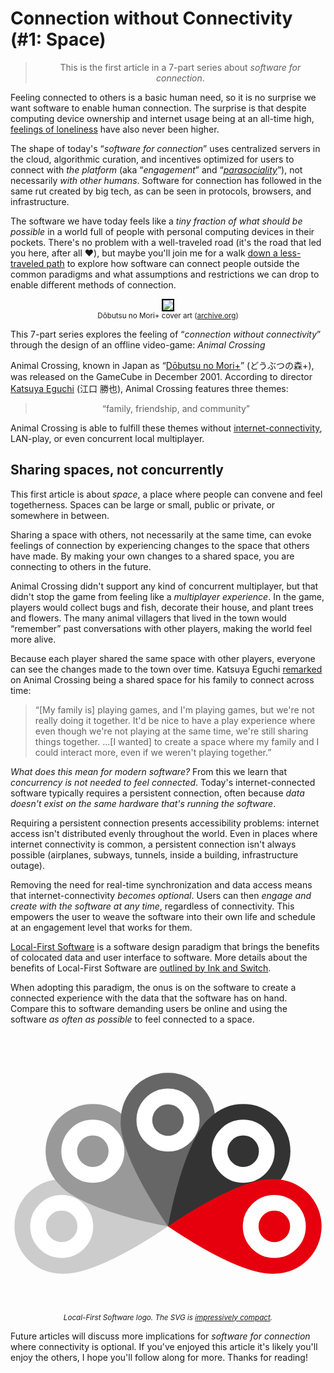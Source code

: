 # Connection without Connectivity (#1: Space)

<center><blockquote>This is the first article in a 7-part series about <em>software for connection</em>.</blockquote></center>

Feeling connected to others is a basic human need,
so it is no surprise we want software to enable human connection.
The surprise is that despite computing device ownership and internet usage 
being at an all-time high, [feelings of loneliness](https://www.hhs.gov/sites/default/files/surgeon-general-social-connection-advisory.pdf) have also never been higher.

The shape of today's “<em>software for connection</em>” uses 
centralized servers in the cloud, algorithmic curation, and incentives 
optimized 
for users to
connect with 
<em>the 
platform</em> <nobr>(aka “<em>engagement</em>” and</nobr> “<em><a href="https://en.wikipedia.org/wiki/Parasocial_interaction">parasociality</a></em>”), not necessarily 
<em>with other humans</em>. Software for connection has followed in the same rut created by
big tech, as can be seen in protocols, browsers, and infrastructure.

The software we 
have today feels 
like a *tiny fraction
of what should be possible* in a world full of people with personal 
computing devices in their pockets.
There's no problem with a well-traveled road (it's the road that led 
you 
here, after all ❤️), but maybe you'll join me for a walk [down a less-traveled path](https://www.poetryfoundation.org/poems/44272/the-road-not-taken)
to explore how software can connect people outside the common paradigms
and what assumptions and restrictions we can drop to enable
different methods of connection.

<div class="row">
<div class="col-5 col-12-sm">
<center>
<p><img style="border: black solid 2px; max-width: 100%;" src="https://dodo.
ac/np/images/thumb/3/32/DnM%2B_Box.png/844px-DnM%2B_Box.png"/>
<br>
<small>Dōbutsu no Mori+ cover art (<a href="https://archive.
org/details/doubutsu-no-mori-plus-scans">archive.org</a>)</small></p>
</center>
</div>
<div class="col-7 col-12-sm">
<p>This 7-part series explores 
the feeling of “<em>connection without connectivity</em>”
through the design of an offline video-game: <em>Animal Crossing</em></p>

<p>Animal Crossing, known in Japan as <nobr>“<a href="https://nookipedia.com/wiki/Doubutsu_no_Mori%2B">Dōbutsu no Mori+</a>”</nobr>
(<nobr>どうぶつの森+</nobr>), was released on the GameCube in December 2001.
According to director <nobr><a href="https://en.wikipedia.org/wiki/Katsuya_Eguchi">Katsuya
Eguchi</a></nobr> <nobr>(江口 勝也),</nobr>
Animal Crossing features three themes:</p>

<blockquote style="padding-left: 0.25em; padding-right: 0.25em
"><center><nobr>“family, 
friendship, and 
community”</nobr></center></blockquote>

<p>Animal Crossing is able to fulfill
these themes without <nobr><a href="https://en.wikipedia.org/wiki/GameCube_accessories#Modem_and_Broadband_adapters">
internet-connectivity</a></nobr>,
<nobr>LAN-play</nobr>, or even concurrent local multiplayer.
</p>

</div>
</div>

## Sharing spaces, not concurrently

This first article is about <em>space</em>, a place where people can
convene and feel togetherness. Spaces can be large or small, public
or private, or somewhere in between.

Sharing a space with others,
not necessarily at the same time, can evoke feelings of connection by
experiencing
changes to the space that others have made. By making your own changes to
a shared space, you are connecting to others in the future.

Animal Crossing didn't support any kind of concurrent multiplayer,
but that didn't stop the game from feeling like a <em>multiplayer experience</em>.
In the game, players would collect bugs and fish, decorate their house,
and plant trees and flowers. The many animal villagers
that lived in the town would “remember” past conversations with other
players, making the world feel more alive.

Because each player shared the same space with other players,
everyone can see the changes made to the town over time. Katsuya
Eguchi [remarked](https://web.archive.org/web/20160310171909/http://www.gamasutra.com/view/feature/2688/crossing_into_the_mainstream_.php)
on Animal Crossing being a shared space for his family to connect across time:

> “[My family is] playing games, and I'm playing games,
> but we're not really doing it together. It'd be nice to have a play experience
> where even though we're not playing at the same time, we're still sharing
> things together. ...[I wanted] to create a space where my family and I 
> could interact more, even if we weren't playing together.”

*What does this mean for modern software?* From this we learn that 
*concurrency is not needed to feel connected*. 
Today's internet-connected software 
typically requires a persistent connection,
often because *data doesn't exist on the same hardware that's running the 
software*.

Requiring a persistent connection presents accessibility problems: internet 
access isn't distributed evenly throughout the world. Even in places where internet connectivity is common,
a persistent connection isn't always possible (airplanes, subways, 
tunnels, inside a building, infrastructure outage).

Removing the need for real-time synchronization and data access
means that internet-connectivity *becomes optional*. Users can
then
*engage and create with the software at any time*, regardless of connectivity.
This empowers the user to weave the software into their own life and schedule
at an engagement level that works for them.

<div class="row">
<div class="col-8">
<p><a href="https://localfirstweb.dev/">Local-First Software</a> is a 
software design
paradigm that brings the benefits of colocated data and user interface 
to software. More details about the benefits of Local-First Software
are <a href="https://www.inkandswitch.com/local-first/">outlined by Ink and 
Switch</a>.</p>
<p>When adopting this paradigm, the onus is on the software to create a connected experience
with the data that the software has on hand. Compare this to
software demanding users be online and using the software
<em>as often as possible</em> to feel connected to a space.</p>
</div>
<div class="col-4">
<center>
<p>
<svg xmlns="http://www.w3.org/2000/svg" viewBox="0 0 800 800" 
style="max-width: 100%; margin-top: -2em; margin-bottom: -2em;">
  <defs>
    <g id="p">
      <path d="M-120 -270a120 120 0 0 1 240 0 480 120 -50 01-120 270 480 120 50 01-120-270"/>
      <circle cx="0" cy="-270" r="60" stroke-width="40" stroke="#fff" fill="none"/>
    </g>
  </defs>
  <use href="#p" transform="translate(400,535) rotate(-90)" fill="#ccc"/>
  <use href="#p" transform="translate(400,535) rotate(-45)" fill="#999"/>
  <use href="#p" transform="translate(400,535) rotate(0)" fill="#666"/>
  <use href="#p" transform="translate(400,535) rotate(45)" fill="#333"/>
  <use href="#p" transform="translate(400,535) rotate(90)" fill="#e6000e"/>
</svg>
<br><small><em>Local-First Software logo. The SVG is 
<a href="https://github.com/mylofi/localfirstweb.dev/blob/main/assets/images/logo.svg?short_path=47a4e07">impressively compact</a>.</em></small>
</p>
</center>
</div>
</div>

Future articles will discuss more implications for <em>software for connection</em> where connectivity is optional. If you've enjoyed this article it's likely you'll enjoy
the others, I hope you'll follow along for more. Thanks for reading!

